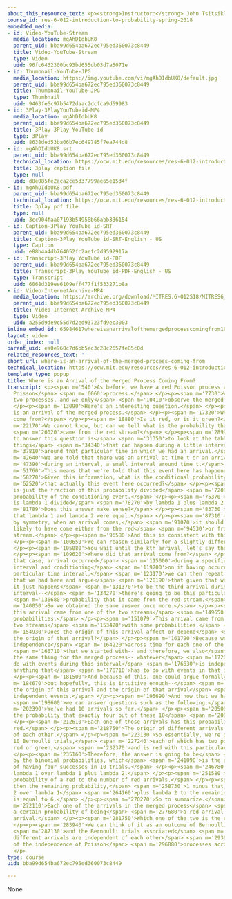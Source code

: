 ```yaml
---
about_this_resource_text: <p><strong>Instructor:</strong> John Tsitsiklis</p>
course_id: res-6-012-introduction-to-probability-spring-2018
embedded_media:
- id: Video-YouTube-Stream
  media_location: mgAhDIdbUK8
  parent_uid: bba99d654ba672ec795ed360073c8449
  title: Video-YouTube-Stream
  type: Video
  uid: 96fc6432300bc93bd655db03d7a5071e
- id: Thumbnail-YouTube-JPG
  media_location: https://img.youtube.com/vi/mgAhDIdbUK8/default.jpg
  parent_uid: bba99d654ba672ec795ed360073c8449
  title: Thumbnail-YouTube-JPG
  type: Thumbnail
  uid: 9463fe6c97b5472daac2dcfca9d59983
- id: 3Play-3PlayYouTubeid-MP4
  media_location: mgAhDIdbUK8
  parent_uid: bba99d654ba672ec795ed360073c8449
  title: 3Play-3Play YouTube id
  type: 3Play
  uid: 8638ded53ba06b7ec649785f7ea744d8
- id: mgAhDIdbUK8.srt
  parent_uid: bba99d654ba672ec795ed360073c8449
  technical_location: https://ocw.mit.edu/resources/res-6-012-introduction-to-probability-spring-2018/part-iii-random-processes/where-is-an-arrival-of-the-merged-process-coming-from/mgAhDIdbUK8.srt
  title: 3play caption file
  type: null
  uid: d8e085fe2aca2ce5337799ae65e1534f
- id: mgAhDIdbUK8.pdf
  parent_uid: bba99d654ba672ec795ed360073c8449
  technical_location: https://ocw.mit.edu/resources/res-6-012-introduction-to-probability-spring-2018/part-iii-random-processes/where-is-an-arrival-of-the-merged-process-coming-from/mgAhDIdbUK8.pdf
  title: 3play pdf file
  type: null
  uid: 3cc904faa07193b54958b66abb336154
- id: Caption-3Play YouTube id-SRT
  parent_uid: bba99d654ba672ec795ed360073c8449
  title: Caption-3Play YouTube id-SRT-English - US
  type: Caption
  uid: e88b4a4db764052fc2aefc2d9592917a
- id: Transcript-3Play YouTube id-PDF
  parent_uid: bba99d654ba672ec795ed360073c8449
  title: Transcript-3Play YouTube id-PDF-English - US
  type: Transcript
  uid: 6068d319ee6109eff477f1f533271b8a
- id: Video-InternetArchive-MP4
  media_location: https://archive.org/download/MITRES.6-012S18/MITRES6_012S18_L23-04_300k.mp4
  parent_uid: bba99d654ba672ec795ed360073c8449
  title: Video-Internet Archive-MP4
  type: Video
  uid: a255d9de9c55d7d2ed93723fd9ec3003
inline_embed_id: 65984617whereisanarrivalofthemergedprocesscomingfrom16230396
layout: video
order_index: null
parent_uid: ea0e960c7d6bb5ec3c28c2657fe85c0d
related_resources_text: ''
short_url: where-is-an-arrival-of-the-merged-process-coming-from
technical_location: https://ocw.mit.edu/resources/res-6-012-introduction-to-probability-spring-2018/part-iii-random-processes/where-is-an-arrival-of-the-merged-process-coming-from
template_type: popup
title: Where is an Arrival of the Merged Process Coming From?
transcript: <p><span m='540'>As before, we have a red Poisson process and a green
  Poisson</span> <span m='6060'>process.</span> </p><p><span m='7730'>We merge these
  two processes, and we only</span> <span m='10410'>observe the merged process.</span>
  </p><p><span m='13090'>Here's an interesting question.</span> </p><p><span m='14830'>This
  is an arrival of the merged process.</span> </p><p><span m='17320'>Where did it
  come from?</span> </p><p><span m='18880'>Is it red, or is it green?</span> </p><p><span
  m='22170'>We cannot know, but can we tell what is the probability that it</span>
  <span m='26020'>came from the red stream?</span> </p><p><span m='28990'>The way
  to answer this question is</span> <span m='31350'>to look at the table of all the
  things</span> <span m='34340'>that can happen during a little interval</span> <span
  m='37810'>around that particular time in which we had an arrival.</span> </p><p><span
  m='42640'>We are told that there was an arrival at time t or an arrival</span> <span
  m='47390'>during an interval, a small interval around time t.</span> </p><p><span
  m='51760'>This means that we're told that this event here has happened.</span> </p><p><span
  m='58270'>Given this information, what is the conditional probability</span> <span
  m='62520'>that actually this event here occurred?</span> </p><p><span m='67340'>This
  is just the fraction of this probability divided</span> <span m='72080'>by the total
  probability of the conditioning event.</span> </p><p><span m='75370'>So the answer
  is lambda 1 divided</span> <span m='78270'>by lambda 1 plus lambda 2.</span> </p><p><span
  m='81789'>Does this answer make sense?</span> </p><p><span m='83730'>Well, suppose
  that lambda 1 and lambda 2 were equal.</span> </p><p><span m='87310'>In that case,
  by symmetry, when an arrival comes,</span> <span m='91070'>it should be equally
  likely to have come either from the red</span> <span m='94530'>or from the green
  stream.</span> </p><p><span m='96580'>And this is consistent with this answer.</span>
  </p><p><span m='100650'>We can reason similarly for a slightly different question.</span>
  </p><p><span m='105080'>You wait until the kth arrival, let's say the third arrival.</span>
  </p><p><span m='109620'>Where did that arrival come from?</span> </p><p><span m='112140'>Well,
  that case, arrival occurred</span> <span m='115000'>during a specific little time
  interval and conditioning</span> <span m='119700'>on it having occurred during that
  particular time interval,</span> <span m='123170'>we can then repeat the reasoning
  that we had here and argue</span> <span m='128190'>that given that we had an arrival--
  it just happens</span> <span m='131370'>to be the third arrival during that time
  interval--</span> <span m='134270'>there's going to be this particular conditional</span>
  <span m='136680'>probability that it came from the red stream.</span> </p><p><span
  m='140050'>So we obtained the same answer once more.</span> </p><p><span m='144730'>Now,
  this arrival came from one of the two streams</span> <span m='149650'>with some
  probabilities.</span> </p><p><span m='151079'>This arrival came from one of the
  two streams</span> <span m='153420'>with some probabilities.</span> </p><p><span
  m='154930'>Does the origin of this arrival affect or depend</span> <span m='159140'>on
  the origin of that arrival?</span> </p><p><span m='161790'>Because we have assumed
  independence</span> <span m='164220'>across time for each one of the processes</span>
  <span m='166710'>that we started with-- and therefore, we also</span> <span m='168780'>have
  the same thing for the merged process-- whatever</span> <span m='172010'>has to
  do with events during this interval</span> <span m='176630'>is independent from
  anything that</span> <span m='178710'>has to do with events in that interval.</span>
  </p><p><span m='181500'>And because of this, one could argue formally--</span> <span
  m='184670'>but hopefully, this is intuitive enough--</span> <span m='187250'>that
  the origin of this arrival and the origin of that arrival</span> <span m='192310'>are
  independent events.</span> </p><p><span m='195690'>And now that we have this property,</span>
  <span m='198600'>we can answer questions such as the following.</span> </p><p><span
  m='202390'>We've had 10 arrivals so far.</span> </p><p><span m='205060'>What is
  the probability that exactly four out of these 10</span> <span m='208930'>are red?</span>
  </p><p><span m='212610'>Each one of those arrivals has this probability of being
  red.</span> </p><p><span m='218750'>The origin of different arrivals are independent
  of each other.</span> </p><p><span m='223130'>So essentially, we're dealing with
  10 Bernoulli trials,</span> <span m='227240'>each of which has two possible outcomes,
  red or green,</span> <span m='232370'>and is red with this particular probability.</span>
  </p><p><span m='235160'>Therefore, the answer is going to be</span> <span m='237910'>given
  by the binomial probabilities, which</span> <span m='241090'>is the probability
  of having four successes in 10 trials.</span> </p><p><span m='246780'>And we obtain
  lambda 1 over lambda 1 plus lambda 2.</span> </p><p><span m='251580'>That's the
  probability of a red to the number of red arrivals.</span> </p><p><span m='256810'>And
  then the remaining probability,</span> <span m='258730'>1 minus that, which is lambda
  2 over lambda 1</span> <span m='264160'>plus lambda 2 to the remaining power, which
  is equal to 6.</span> </p><p><span m='270270'>So to summarize.</span> </p><p><span
  m='272110'>Each one of the arrivals in the merged process</span> <span m='275140'>has
  a certain probability of being</span> <span m='277680'>a red arrival or a green
  arrival.</span> </p><p><span m='281750'>Which one of the two is the case?</span>
  </p><p><span m='283940'>We can think of it as an outcome of Bernoulli trial,</span>
  <span m='287130'>and the Bernoulli trials associated</span> <span m='289580'>with
  different arrivals are independent of each other</span> <span m='293670'>as a consequence
  of the independence of Poisson</span> <span m='296880'>processes across time.</span>
  </p>
type: course
uid: bba99d654ba672ec795ed360073c8449

---
```

None